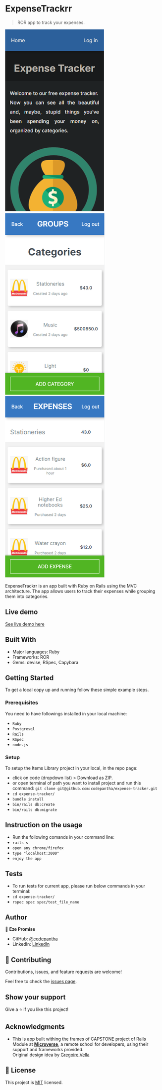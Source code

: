 # ExpenseTrackrr

> ROR app to track your expenses.

![screenshot](./app-pg1.PNG)
![screenshot](./app-pg2.PNG)
![screenshot](./app-pg3.PNG)

ExpenseTrackrr is an app built with Ruby on Rails using the MVC architecture. The app allows users to track their expenses while grouping them into categories.

## Live demo
[See live demo here](https://expense-tracker-ue87.onrender.com)

## Built With

- Major languages: Ruby
- Frameworks: ROR
- Gems: devise, RSpec, Capybara

## Getting Started

To get a local copy up and running follow these simple example steps.

### Prerequisites

You need to have followings installed in your local machine:
- `Ruby`
- `Postgresql`
- `Rails`
- `RSpec`
- `node.js`

### Setup

To setup the Items Library project in your local, in the repo page: 
- click on code (dropdown list) > Download as ZIP. 
- or open terminal of path you want to install project and run this command:
`git clone git@github.com:codepantha/expense-tracker.git`
- `cd expense-tracker/`
- `bundle install`
- `bin/rails db:create`
- `bin/rails db:migrate`

## Instruction on the usage
- Run the following comands in your command line:
- `rails s`
- `open any chrome/firefox`
- `type "localhost:3000"`
- `enjoy the app`

## Tests
- To run tests for current app, please run below commands in your terminal:
- `cd expense-tracker/`
- `rspec spec spec/test_file_name`

## Author

👤 **Eze Promise**

- GitHub: [@codepantha](https://github.com/codepantha)
- LinkedIn: [LinkedIn](https://www.linkedin.com/in/promise-eze/)

## 🤝 Contributing

Contributions, issues, and feature requests are welcome!

Feel free to check the [issues page](https://github.com/codepantha/expense-tracker/issues).

## Show your support

Give a ⭐️ if you like this project!

## Acknowledgments

- This is app built withing the frames of CAPSTONE project of Rails Module at **[Microverse](https://www.microverse.org/)**, a remote school for developers, using their support and frameworks provided.<br>
Original design idea by [Gregoire Vella](https://www.behance.net/gregoirevella)

## 📝 License

This project is [MIT](./MIT.md) licensed.
